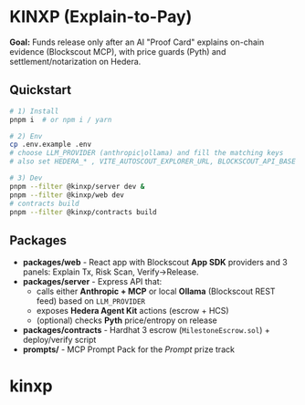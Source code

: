 # KINXP (Explain-to-Pay)

**Goal:** Funds release only after an AI "Proof Card" explains on-chain evidence (Blockscout MCP), with price guards (Pyth) and settlement/notarization on Hedera.

## Quickstart
```bash
# 1) Install
pnpm i  # or npm i / yarn

# 2) Env
cp .env.example .env
# choose LLM_PROVIDER (anthropic|ollama) and fill the matching keys
# also set HEDERA_* , VITE_AUTOSCOUT_EXPLORER_URL, BLOCKSCOUT_API_BASE

# 3) Dev
pnpm --filter @kinxp/server dev &
pnpm --filter @kinxp/web dev
# contracts build
pnpm --filter @kinxp/contracts build
```

## Packages

* **packages/web** - React app with Blockscout **App SDK** providers and 3 panels: Explain Tx, Risk Scan, Verify->Release.
* **packages/server** - Express API that:
  * calls either **Anthropic + MCP** or local **Ollama** (Blockscout REST feed) based on `LLM_PROVIDER`
  * exposes **Hedera Agent Kit** actions (escrow + HCS)
  * (optional) checks **Pyth** price/entropy on release
* **packages/contracts** - Hardhat 3 escrow (`MilestoneEscrow.sol`) + deploy/verify script
* **prompts/** - MCP Prompt Pack for the *Prompt* prize track
# kinxp
